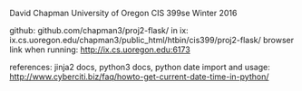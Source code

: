 
David Chapman
University of Oregon
CIS 399se
Winter 2016

github:
    github.com/chapman3/proj2-flask/
in ix:
    ix.cs.uoregon.edu/chapman3/public_html/htbin/cis399/proj2-flask/
browser link when running:
    http://ix.cs.uoregon.edu:6173

references:
    jinja2 docs, python3 docs,
    python date import and usage: http://www.cyberciti.biz/faq/howto-get-current-date-time-in-python/

